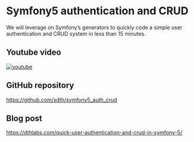 # Symfony5 authentication and CRUD

We will leverage on Symfony’s generators to quickly code a simple user authentication and CRUD system in less than 15 minutes.


## Youtube video
[![youtube](https://i.ytimg.com/an_webp/q7iCwePN1K8/mqdefault_6s.webp?du=3000&sqp=CPf4lPcF&rs=AOn4CLBUiIezuueHGyqEAZpUaI5nXfIOsg)](https://www.youtube.com/watch?v=q7iCwePN1K8 "Symfony auth and crud")


## GitHub repository
https://github.com/xdth/symfony5_auth_crud

## Blog post
https://dthlabs.com/quick-user-authentication-and-crud-in-symfony-5/
